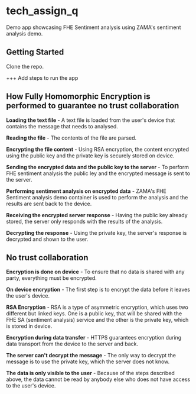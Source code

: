 # tech_assign_q

Demo app showcasing FHE Sentiment analysis using ZAMA's sentiment analysis demo.

## Getting Started

Clone the repo.

+++ Add steps to run the app

## How Fully Homomorphic Encryption is performed to guarantee no trust collaboration

**Loading the text file** - A text file is loaded from the user's device that contains the message that needs to analysed.

**Reading the file** - The contents of the file are parsed.

**Encrypting the file content** - Using RSA encryption, the content encrypted using the public key and the private key is securely stored on device.

**Sending the encrypted data and the public key to the server** - To perform FHE sentiment analysis the public ley and the encrypted message is sent to the server.

**Performing sentiment analysis on encrypted data** - ZAMA's FHE Sentiment analysis demo container is used to perform the analysis and the results are sent back to the device.

**Receiving the encrypted server response** - Having the public key already stored, the server only responds with the results of the analysis.

**Decrypting the response** - Using the private key, the server's response is decrypted and shown to the user.

## No trust collaboration

**Encryption is done on device** - To ensure that no data is shared with any party, everything must be encrypted.

**On device encryption** - The first step is to encrypt the data before it leaves the user's device.

**RSA Encryption** - RSA is a type of asymmetric encryption, which uses two different but linked keys. One is a public key, that will be shared with the FHE SA (sentiment analysis) service and the other is the private key, which is stored in device.

**Encryption during data transfer** - HTTPS guarantees encryption during data transport from the device to the server and back.

**The server can't decrypt the message** - The only way to decrypt the message is to use the private key, which the server does not know.

**The data is only visible to the user** - Because of the steps described above, the data cannot be read by anybody else who does not have access to the user's device.